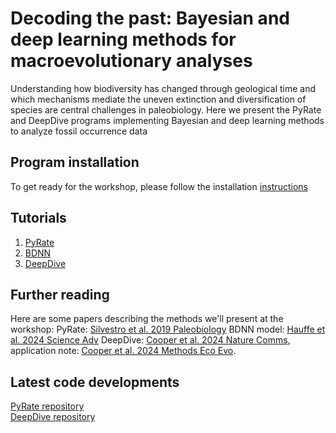 # Decoding the past: Bayesian and deep learning methods for macroevolutionary analyses

Understanding how biodiversity has changed through geological time and which mechanisms mediate the uneven extinction and diversification of species are central challenges in paleobiology. Here we present the PyRate and DeepDive programs implementing Bayesian and deep learning methods to analyze fossil occurrence data

## Program installation

To get ready for the workshop, please follow the installation [instructions](https://github.com/decoding-the-past/decoding_the_past/tree/main/programs)

## Tutorials
1. [PyRate](https://github.com/decoding-the-past/decoding_the_past/tree/main/tutorials/PyRate)
2. [BDNN](https://github.com/decoding-the-past/decoding_the_past/tree/main/tutorials/BDNN)
3. [DeepDive](https://github.com/decoding-the-past/decoding_the_past/tree/main/deepdive_analysis/DeepDive_practical.md)

## Further reading
Here are some papers describing the methods we'll present at the workshop:
PyRate: [Silvestro et al. 2019 Paleobiology](https://doi.org/10.1017/pab.2019.23)
BDNN model: [Hauffe et al. 2024 Science Adv](https://www.science.org/doi/full/10.1126/sciadv.adl2643)
DeepDive: [Cooper et al. 2024 Nature Comms](https://www.nature.com/articles/s41467-024-48434-7), application note: [Cooper et al. 2024 Methods Eco Evo](https://doi.org/10.1111/2041-210X.70070).


## Latest code developments 
[PyRate repository](https://github.com/dsilvestro/PyRate)  
[DeepDive repository](https://github.com/DeepDive-project)